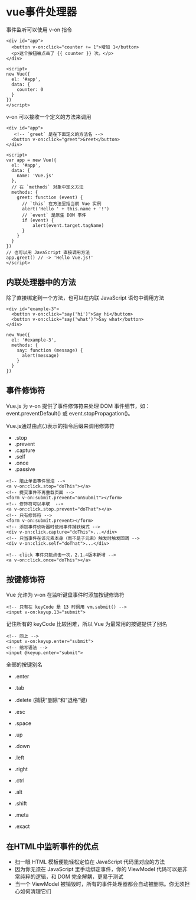 # vue事件处理器

事件监听可以使用 v-on 指令
````
<div id="app">
  <button v-on:click="counter += 1">增加 1</button>
  <p>这个按钮被点击了 {{ counter }} 次。</p>
</div>
 
<script>
new Vue({
  el: '#app',
  data: {
    counter: 0
  }
})
</script>
````
v-on 可以接收一个定义的方法来调用
````
<div id="app">
   <!-- `greet` 是在下面定义的方法名 -->
  <button v-on:click="greet">Greet</button>
</div>
 
<script>
var app = new Vue({
  el: '#app',
  data: {
    name: 'Vue.js'
  },
  // 在 `methods` 对象中定义方法
  methods: {
    greet: function (event) {
      // `this` 在方法里指当前 Vue 实例
      alert('Hello ' + this.name + '!')
      // `event` 是原生 DOM 事件
      if (event) {
          alert(event.target.tagName)
      }
    }
  }
})
// 也可以用 JavaScript 直接调用方法
app.greet() // -> 'Hello Vue.js!'
</script>
````

## 内联处理器中的方法
除了直接绑定到一个方法，也可以在内联 JavaScript 语句中调用方法
````
<div id="example-3">
  <button v-on:click="say('hi')">Say hi</button>
  <button v-on:click="say('what')">Say what</button>
</div>

new Vue({
  el: '#example-3',
  methods: {
    say: function (message) {
      alert(message)
    }
  }
})
````

## 事件修饰符
Vue.js 为 v-on 提供了事件修饰符来处理 DOM 事件细节，如：event.preventDefault() 或 event.stopPropagation()。

Vue.js通过由点(.)表示的指令后缀来调用修饰符
- .stop
- .prevent
- .capture
- .self
- .once
- .passive

````
<!-- 阻止单击事件冒泡 -->
<a v-on:click.stop="doThis"></a>
<!-- 提交事件不再重载页面 -->
<form v-on:submit.prevent="onSubmit"></form>
<!-- 修饰符可以串联  -->
<a v-on:click.stop.prevent="doThat"></a>
<!-- 只有修饰符 -->
<form v-on:submit.prevent></form>
<!-- 添加事件侦听器时使用事件捕获模式 -->
<div v-on:click.capture="doThis">...</div>
<!-- 只当事件在该元素本身（而不是子元素）触发时触发回调 -->
<div v-on:click.self="doThat">...</div>

<!-- click 事件只能点击一次，2.1.4版本新增 -->
<a v-on:click.once="doThis"></a>
````

## 按键修饰符
Vue 允许为 v-on 在监听键盘事件时添加按键修饰符
````
<!-- 只有在 keyCode 是 13 时调用 vm.submit() -->
<input v-on:keyup.13="submit">
````
记住所有的 keyCode 比较困难，所以 Vue 为最常用的按键提供了别名
````
<!-- 同上 -->
<input v-on:keyup.enter="submit">
<!-- 缩写语法 -->
<input @keyup.enter="submit">
````
全部的按键别名
- .enter
- .tab
- .delete (捕获“删除”和“退格”键)
- .esc
- .space
- .up
- .down
- .left
- .right

- .ctrl
- .alt
- .shift
- .meta

- .exact 

## 在HTML中监听事件的优点

- 扫一眼 HTML 模板便能轻松定位在 JavaScript 代码里对应的方法
- 因为你无须在 JavaScript 里手动绑定事件，你的 ViewModel 代码可以是非常纯粹的逻辑，和 DOM 完全解耦，更易于测试
- 当一个 ViewModel 被销毁时，所有的事件处理器都会自动被删除。你无须担心如何清理它们






















